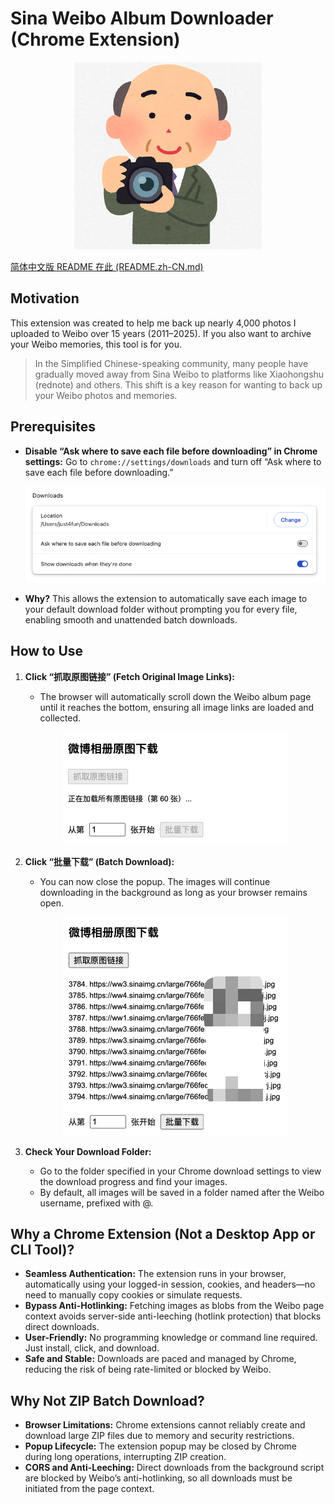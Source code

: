 # Sina Weibo Album Downloader (Chrome Extension)

<p align="center">
  <img src="icon300.png" alt="Sina Weibo Album Downloader Icon">
</p>

[简体中文版 README 在此 (README.zh-CN.md)](./README.zh-CN.md)

## Motivation

This extension was created to help me back up nearly 4,000 photos I uploaded to Weibo over 15 years (2011–2025). If you also want to archive your Weibo memories, this tool is for you.

> In the Simplified Chinese-speaking community, many people have gradually moved away from Sina Weibo to platforms like Xiaohongshu (rednote) and others. This shift is a key reason for wanting to back up your Weibo photos and memories.

## Prerequisites

- **Disable “Ask where to save each file before downloading” in Chrome settings:**
  Go to `chrome://settings/downloads` and turn off “Ask where to save each file before downloading.”

    <p align="center">
     <img src="downloads_settings.png" alt="Downloads Settings" width="500" />
   </p>

- **Why?**
  This allows the extension to automatically save each image to your default download folder without prompting you for every file, enabling smooth and unattended batch downloads.

## How to Use

1. **Click “抓取原图链接” (Fetch Original Image Links):**
   - The browser will automatically scroll down the Weibo album page until it reaches the bottom, ensuring all image links are loaded and collected.

   <p align="center">
     <img src="fetch_original_image_links.png" alt="Batch Fetch Original Image Links" />
   </p>

2. **Click “批量下载” (Batch Download):**
   - You can now close the popup. The images will continue downloading in the background as long as your browser remains open.

   <p align="center">
     <img src="batch_download.png" alt="Batch Download" />
   </p>

3. **Check Your Download Folder:**
   - Go to the folder specified in your Chrome download settings to view the download progress and find your images.
   - By default, all images will be saved in a folder named after the Weibo username, prefixed with @.

## Why a Chrome Extension (Not a Desktop App or CLI Tool)?

- **Seamless Authentication:** The extension runs in your browser, automatically using your logged-in session, cookies, and headers—no need to manually copy cookies or simulate requests.
- **Bypass Anti-Hotlinking:** Fetching images as blobs from the Weibo page context avoids server-side anti-leeching (hotlink protection) that blocks direct downloads.
- **User-Friendly:** No programming knowledge or command line required. Just install, click, and download.
- **Safe and Stable:** Downloads are paced and managed by Chrome, reducing the risk of being rate-limited or blocked by Weibo.

## Why Not ZIP Batch Download?

- **Browser Limitations:** Chrome extensions cannot reliably create and download large ZIP files due to memory and security restrictions.
- **Popup Lifecycle:** The extension popup may be closed by Chrome during long operations, interrupting ZIP creation.
- **CORS and Anti-Leeching:** Direct downloads from the background script are blocked by Weibo’s anti-hotlinking, so all downloads must be initiated from the page context.